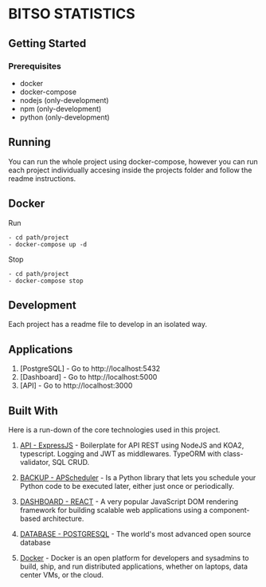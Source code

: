 # BITSO STATISTICS

## Getting Started

### Prerequisites

- docker
- docker-compose
- nodejs (only-development)
- npm (only-development)
- python (only-development)

## Running

You can run the whole project using docker-compose, however you can run each project individually accesing inside the projects folder and follow the readme instructions.

## Docker

Run

``` #!/bin/bash
- cd path/project
- docker-compose up -d
```

Stop

``` #!/bin/bash
- cd path/project
- docker-compose stop
```

## Development

Each project has a readme file to develop in an isolated way.

## Applications

1. [PostgreSQL] - Go to http://localhost:5432
2. [Dashboard] - Go to http://localhost:5000
3. [API] - Go to http://localhost:3000

## Built With

Here is a run-down of the core technologies used in this project.

1. [API - ExpressJS](https://www.npmjs.com/package/node-typescript-koa-rest) - Boilerplate for API REST using NodeJS and KOA2, typescript. Logging and JWT as middlewares. TypeORM with class-validator, SQL CRUD.

2. [BACKUP - APScheduler](https://apscheduler.readthedocs.io/en/latest/) - Is a Python library that lets you schedule your Python code to be executed later, either just once or periodically.

3. [DASHBOARD - REACT](https://reactjs.org/) - A very popular JavaScript DOM rendering framework for building scalable web applications using a component-based architecture.

4. [DATABASE - POSTGRESQL](https://www.postgresql.org/) - The world's most advanced open source database

5. [Docker](https://www.docker.com/) - Docker is an open platform for developers and sysadmins to build, ship, and run distributed applications, whether on laptops, data center VMs, or the cloud.